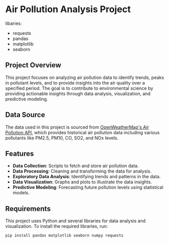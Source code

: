 # Air Pollution Analysis Project

libaries:

- requests
- pandas
- matplotlib
- seaborn

## Project Overview
This project focuses on analyzing air pollution data to identify trends, peaks in pollutant levels, and to provide insights into the air quality over a specified period. The goal is to contribute to environmental science by providing actionable insights through data analysis, visualization, and predictive modeling.

## Data Source
The data used in this project is sourced from [OpenWeatherMap's Air Pollution API](https://openweathermap.org/api/air-pollution), which provides historical air pollution data including various pollutants like PM2.5, PM10, CO, SO2, and NOx levels.

## Features
- **Data Collection**: Scripts to fetch and store air pollution data.
- **Data Processing**: Cleaning and transforming the data for analysis.
- **Exploratory Data Analysis**: Identifying trends and patterns in the data.
- **Data Visualization**: Graphs and plots to illustrate the data insights.
- **Predictive Modeling**: Forecasting future pollution levels using statistical models.

## Requirements
This project uses Python and several libraries for data analysis and visualization. To install the required libraries, run:

```pip install pandas matplotlib seaborn numpy requests```
